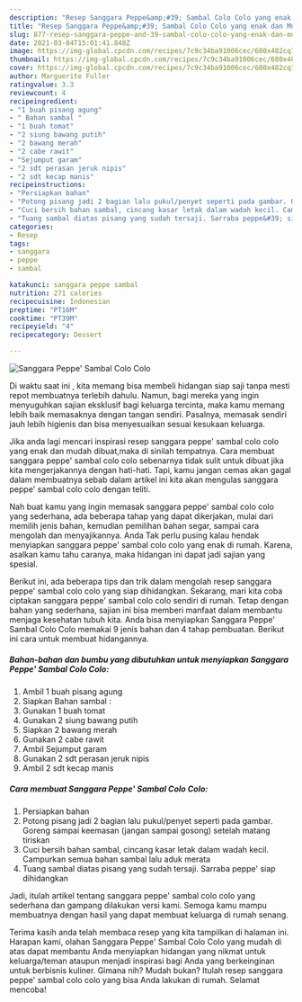 ```yaml
---
description: "Resep Sanggara Peppe&amp;#39; Sambal Colo Colo yang enak dan Mudah Dibuat"
title: "Resep Sanggara Peppe&amp;#39; Sambal Colo Colo yang enak dan Mudah Dibuat"
slug: 877-resep-sanggara-peppe-and-39-sambal-colo-colo-yang-enak-dan-mudah-dibuat
date: 2021-03-04T15:01:41.848Z
image: https://img-global.cpcdn.com/recipes/7c9c34ba91006cec/680x482cq70/sanggara-peppe-sambal-colo-colo-foto-resep-utama.jpg
thumbnail: https://img-global.cpcdn.com/recipes/7c9c34ba91006cec/680x482cq70/sanggara-peppe-sambal-colo-colo-foto-resep-utama.jpg
cover: https://img-global.cpcdn.com/recipes/7c9c34ba91006cec/680x482cq70/sanggara-peppe-sambal-colo-colo-foto-resep-utama.jpg
author: Marguerite Fuller
ratingvalue: 3.3
reviewcount: 4
recipeingredient:
- "1 buah pisang agung"
- " Bahan sambal "
- "1 buah tomat"
- "2 siung bawang putih"
- "2 bawang merah"
- "2 cabe rawit"
- "Sejumput garam"
- "2 sdt perasan jeruk nipis"
- "2 sdt kecap manis"
recipeinstructions:
- "Persiapkan bahan"
- "Potong pisang jadi 2 bagian lalu pukul/penyet seperti pada gambar. Goreng sampai keemasan (jangan sampai gosong) setelah matang tiriskan"
- "Cuci bersih bahan sambal, cincang kasar letak dalam wadah kecil. Campurkan semua bahan sambal lalu aduk merata"
- "Tuang sambal diatas pisang yang sudah tersaji. Sarraba peppe&#39; siap dihidangkan"
categories:
- Resep
tags:
- sanggara
- peppe
- sambal

katakunci: sanggara peppe sambal 
nutrition: 271 calories
recipecuisine: Indonesian
preptime: "PT16M"
cooktime: "PT39M"
recipeyield: "4"
recipecategory: Dessert

---
```



![Sanggara Peppe&#39; Sambal Colo Colo](https://img-global.cpcdn.com/recipes/7c9c34ba91006cec/680x482cq70/sanggara-peppe-sambal-colo-colo-foto-resep-utama.jpg)

Di waktu  saat ini , kita memang bisa membeli hidangan siap saji tanpa mesti repot membuatnya terlebih dahulu. Namun, bagi mereka yang ingin menyuguhkan sajian eksklusif bagi keluarga tercinta, maka kamu memang lebih baik memasaknya dengan tangan sendiri. Pasalnya, memasak sendiri jauh lebih higienis dan bisa menyesuaikan sesuai kesukaan keluarga.

Jika anda lagi mencari inspirasi resep sanggara peppe&#39; sambal colo colo yang enak dan mudah dibuat,maka di sinilah tempatnya. Cara membuat sanggara peppe&#39; sambal colo colo  sebenarnya tidak sulit untuk dibuat jika kita mengerjakannya dengan hati-hati. Tapi, kamu jangan cemas akan gagal dalam membuatnya 
sebab dalam artikel ini kita akan mengulas sanggara peppe&#39; sambal colo colo dengan teliti.  



Nah buat kamu yang ingin memasak sanggara peppe&#39; sambal colo colo yang sederhana, ada beberapa tahap yang dapat dikerjakan, mulai dari memilih jenis bahan, kemudian pemilihan bahan segar, sampai cara mengolah dan menyajikannya. Anda Tak perlu pusing kalau hendak menyiapkan sanggara peppe&#39; sambal colo colo yang enak di rumah. Karena, asalkan kamu  tahu caranya, maka hidangan ini dapat jadi sajian yang spesial.

Berikut ini, ada beberapa tips dan trik dalam mengolah resep sanggara peppe&#39; sambal colo colo yang siap dihidangkan. Sekarang, mari kita coba ciptakan sanggara peppe&#39; sambal colo colo sendiri di rumah. Tetap dengan bahan yang sederhana, sajian ini bisa memberi manfaat dalam membantu menjaga kesehatan tubuh kita. Anda bisa menyiapkan Sanggara Peppe&#39; Sambal Colo Colo memakai 9 jenis bahan dan 4 tahap pembuatan. Berikut ini cara untuk membuat hidangannya.

<!--inarticleads1-->

##### Bahan-bahan dan bumbu yang dibutuhkan untuk menyiapkan Sanggara Peppe&#39; Sambal Colo Colo:

1. Ambil 1 buah pisang agung
1. Siapkan  Bahan sambal :
1. Gunakan 1 buah tomat
1. Gunakan 2 siung bawang putih
1. Siapkan 2 bawang merah
1. Gunakan 2 cabe rawit
1. Ambil Sejumput garam
1. Gunakan 2 sdt perasan jeruk nipis
1. Ambil 2 sdt kecap manis




<!--inarticleads2-->

##### Cara membuat Sanggara Peppe&#39; Sambal Colo Colo:

1. Persiapkan bahan
1. Potong pisang jadi 2 bagian lalu pukul/penyet seperti pada gambar. Goreng sampai keemasan (jangan sampai gosong) setelah matang tiriskan
1. Cuci bersih bahan sambal, cincang kasar letak dalam wadah kecil. Campurkan semua bahan sambal lalu aduk merata
1. Tuang sambal diatas pisang yang sudah tersaji. Sarraba peppe&#39; siap dihidangkan




Jadi, itulah artikel tentang  sanggara peppe&#39; sambal colo colo  yang sederhana dan gampang dilakukan versi kami. Semoga kamu mampu membuatnya dengan hasil yang dapat membuat keluarga di rumah senang. 

Terima kasih anda telah membaca resep yang kita tampilkan di halaman ini. Harapan kami, olahan  Sanggara Peppe&#39; Sambal Colo Colo yang mudah di atas dapat membantu Anda menyiapkan hidangan yang nikmat untuk keluarga/teman ataupun menjadi inspirasi bagi Anda yang berkeinginan untuk berbisnis kuliner. Gimana nih? Mudah bukan? Itulah resep sanggara peppe&#39; sambal colo colo yang bisa Anda lakukan di rumah. Selamat mencoba!

